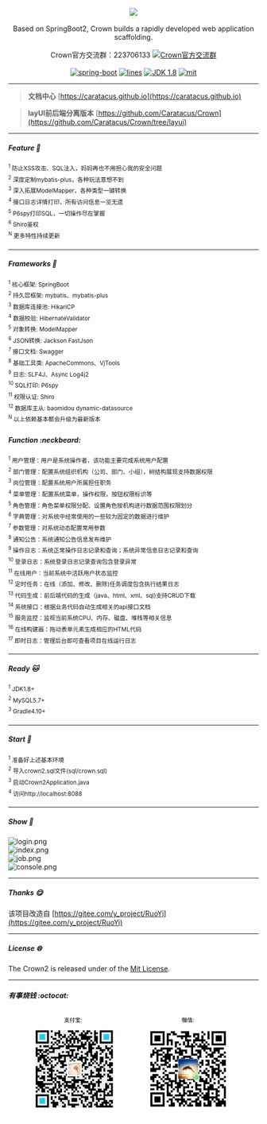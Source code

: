<p align="center">
    <img src="https://raw.githubusercontent.com/Caratacus/Crown/master/Crown.png" width="300">
    <p align="center">
        Based on SpringBoot2, Crown builds a rapidly developed web application scaffolding.
        <br>      
        <br>      
        <span>
            <span>
                Crown官方交流群：223706133
            </span>
            <span>
                <a target="_blank" href="https://shang.qq.com/wpa/qunwpa?idkey=180c0eb468ec425c7208f49f142e4057f3f83a2fdabfe07ccb4606a414cd6413">
                <img border="0" src="https://pub.idqqimg.com/wpa/images/group.png" alt="Crown官方交流群" title="Crown官方交流群"></a>
            </span>
        </span>
        <br>
        <br>
        <a href="https://spring.io/projects/spring-boot">
        <img src="https://img.shields.io/badge/spring--boot-2.6.6-blue.svg" alt="spring-boot" title="spring-boot"></a>
		<a href="https://github.com/Caratacus/Crown2">
        <img src="https://tokei.rs/b1/github/Caratacus/Crown2?category=lines" alt="lines" title="lines"></a>
		<a href="https://github.com/Caratacus/Crown2">
		<img src="https://img.shields.io/badge/JDK-1.8-green.svg" alt="JDK 1.8" title="JDK 1.8"></a>
		<a href="https://mit-license.org">
        <img src="https://img.shields.io/cocoapods/l/Alamofire.svg?style=flat" alt="mit" title="mit"></a>
    </p>
</p>

-----------------------------------------------------------------------------------------------

> **文档中心** [https://caratacus.github.io](https://caratacus.github.io)

> **layUI前后端分离版本** [https://github.com/Caratacus/Crown](https://github.com/Caratacus/Crown/tree/layui)

-----------------------------------------------------------------------------------------------
##### Feature :rocket:
<sup>
<sup>1</sup> 防止XSS攻击、SQL注入，妈妈再也不用担心我的安全问题 <br/>
<sup>2</sup> 深度定制mybatis-plus，各种玩法意想不到 <br/>
<sup>3</sup> 深入拓展ModelMapper，各种类型一键转换 <br/>
<sup>4</sup> 接口日志详情打印，所有访问信息一览无遗 <br/>
<sup>5</sup> P6spy打印SQL，一切操作尽在掌握 <br/>
<sup>6</sup> Shiro鉴权 <br/>
<sup>N</sup> 更多特性持续更新 <br/>
</sup>

-----------------------------------------------------------------------------------------------
##### Frameworks :microscope:
<sup>
<sup>1</sup> 核心框架: SpringBoot <br/>
<sup>2</sup> 持久层框架: mybatis、mybatis-plus <br/>
<sup>3</sup> 数据库连接池: HikariCP <br/>
<sup>4</sup> 数据校验: HibernateValidator <br/>
<sup>5</sup> 对象转换: ModelMapper <br/>
<sup>6</sup> JSON转换: Jackson FastJson<br/>
<sup>7</sup> 接口文档: Swagger <br/>
<sup>8</sup> 基础工具类: ApacheCommons、VjTools <br/>
<sup>9</sup> 日志: SLF4J、Async Log4j2 <br/>
<sup>10</sup> SQL打印: P6spy <br/>
<sup>11</sup> 权限认证: Shiro <br/>
<sup>12</sup> 数据库主从: baomidou dynamic-datasource <br/>
<sup>N</sup> 以上依赖基本都会升级为最新版本 <br/>
</sup>

##### Function :neckbeard:
<sup>
<sup>1</sup> 用户管理：用户是系统操作者，该功能主要完成系统用户配置 <br/>
<sup>2</sup> 部门管理：配置系统组织机构（公司、部门、小组），树结构展现支持数据权限 <br/>
<sup>3</sup> 岗位管理：配置系统用户所属担任职务 <br/>
<sup>4</sup> 菜单管理：配置系统菜单，操作权限，按钮权限标识等 <br/>
<sup>5</sup> 角色管理：角色菜单权限分配、设置角色按机构进行数据范围权限划分 <br/>
<sup>6</sup> 字典管理：对系统中经常使用的一些较为固定的数据进行维护 <br/>
<sup>7</sup> 参数管理：对系统动态配置常用参数 <br/>
<sup>8</sup> 通知公告：系统通知公告信息发布维护 <br/>
<sup>9</sup> 操作日志：系统正常操作日志记录和查询；系统异常信息日志记录和查询 <br/>
<sup>10</sup> 登录日志：系统登录日志记录查询包含登录异常 <br/>
<sup>11</sup> 在线用户：当前系统中活跃用户状态监控 <br/>
<sup>12</sup> 定时任务：在线（添加、修改、删除)任务调度包含执行结果日志 <br/>
<sup>13</sup> 代码生成：前后端代码的生成（java、html、xml、sql)支持CRUD下载 <br/>
<sup>14</sup> 系统接口：根据业务代码自动生成相关的api接口文档 <br/>
<sup>15</sup> 服务监控：监视当前系统CPU、内存、磁盘、堆栈等相关信息 <br/>
<sup>16</sup> 在线构建器：拖动表单元素生成相应的HTML代码 <br/>
<sup>17</sup> 即时日志：管理后台即可查看项目在线运行日志 <br/>
</sup>

-----------------------------------------------------------------------------------------------
##### Ready :cat:
<sup>
<sup>1</sup> JDK1.8+ <br/>
<sup>2</sup> MySQL5.7+ <br/>
<sup>3</sup> Gradle4.10+ <br/>
</sup>

-----------------------------------------------------------------------------------------------
##### Start :dog:
<sup>
<sup>1</sup> 准备好上述基本环境 <br/>
<sup>2</sup> 导入crown2.sql文件(sql/crown.sql) <br/>
<sup>3</sup> 启动Crown2Application.java <br/>
<sup>4</sup> 访问http://localhost:8088 <br/>
</sup>

-----------------------------------------------------------------------------------------------
##### Show :palm_tree:

![login.png](https://images.gitee.com/uploads/images/2019/0723/184701_e503cdb9_620321.png)
<br>
![index.png](https://images.gitee.com/uploads/images/2019/0725/130956_17cb391a_620321.png)
<br>
![job.png](https://images.gitee.com/uploads/images/2019/0725/131034_d7b84efd_620321.png)
<br>
![console.png](https://images.gitee.com/uploads/images/2019/0725/131105_7bdbb649_620321.png)
<br>

-----------------------------------------------------------------------------------------------
##### Thanks :yum:

  该项目改造自 [https://gitee.com/y_project/RuoYi](https://gitee.com/y_project/RuoYi)

-----------------------------------------------------------------------------------------------
##### License :globe_with_meridians:

   The Crown2 is released under of the [Mit License](https://mit-license.org). <br/>

-----------------------------------------------------------------------------------------------
##### 有事烧钱 :octocat:

<img src="https://raw.githubusercontent.com/Caratacus/Resource/master/pay.jpg" alt="pay.jpg" width="650" hight="150">
